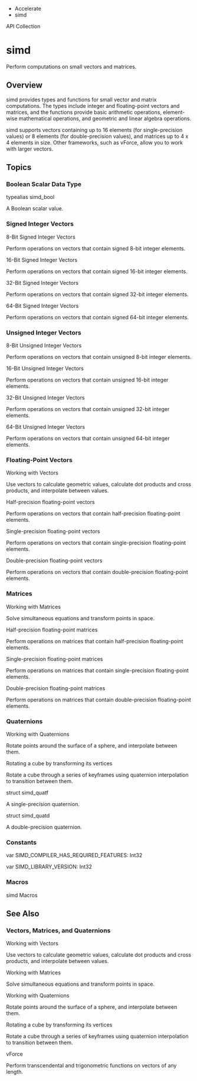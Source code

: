 

- Accelerate
-  simd 

API Collection

# simd

Perform computations on small vectors and matrices.

## Overview

simd provides types and functions for small vector and matrix computations. The types include integer and floating-point vectors and matrices, and the functions provide basic arithmetic operations, element-wise mathematical operations, and geometric and linear algebra operations.

simd supports vectors containing up to 16 elements (for single-precision values) or 8 elements (for double-precision values), and matrices up to 4 x 4 elements in size. Other frameworks, such as vForce, allow you to work with larger vectors.

## Topics

### Boolean Scalar Data Type

typealias simd_bool

A Boolean scalar value.

### Signed Integer Vectors

8-Bit Signed Integer Vectors

Perform operations on vectors that contain signed 8-bit integer elements.

16-Bit Signed Integer Vectors

Perform operations on vectors that contain signed 16-bit integer elements.

32-Bit Signed Integer Vectors

Perform operations on vectors that contain signed 32-bit integer elements.

64-Bit Signed Integer Vectors

Perform operations on vectors that contain signed 64-bit integer elements.

### Unsigned Integer Vectors

8-Bit Unsigned Integer Vectors

Perform operations on vectors that contain unsigned 8-bit integer elements.

16-Bit Unsigned Integer Vectors

Perform operations on vectors that contain unsigned 16-bit integer elements.

32-Bit Unsigned Integer Vectors

Perform operations on vectors that contain unsigned 32-bit integer elements.

64-Bit Unsigned Integer Vectors

Perform operations on vectors that contain unsigned 64-bit integer elements.

### Floating-Point Vectors

Working with Vectors

Use vectors to calculate geometric values, calculate dot products and cross products, and interpolate between values.

Half-precision floating-point vectors

Perform operations on vectors that contain half-precision floating-point elements.

Single-precision floating-point vectors

Perform operations on vectors that contain single-precision floating-point elements.

Double-precision floating-point vectors

Perform operations on vectors that contain double-precision floating-point elements.

### Matrices

Working with Matrices

Solve simultaneous equations and transform points in space.

Half-precision floating-point matrices

Perform operations on matrices that contain half-precision floating-point elements.

Single-precision floating-point matrices

Perform operations on matrices that contain single-precision floating-point elements.

Double-precision floating-point matrices

Perform operations on matrices that contain double-precision floating-point elements.

### Quaternions

Working with Quaternions

Rotate points around the surface of a sphere, and interpolate between them.

Rotating a cube by transforming its vertices

Rotate a cube through a series of keyframes using quaternion interpolation to transition between them.

struct simd_quatf

A single-precision quaternion.

struct simd_quatd

A double-precision quaternion.

### Constants

var SIMD_COMPILER_HAS_REQUIRED_FEATURES: Int32

var SIMD_LIBRARY_VERSION: Int32

### Macros

simd Macros

## See Also

### Vectors, Matrices, and Quaternions

Working with Vectors

Use vectors to calculate geometric values, calculate dot products and cross products, and interpolate between values.

Working with Matrices

Solve simultaneous equations and transform points in space.

Working with Quaternions

Rotate points around the surface of a sphere, and interpolate between them.

Rotating a cube by transforming its vertices

Rotate a cube through a series of keyframes using quaternion interpolation to transition between them.

vForce

Perform transcendental and trigonometric functions on vectors of any length.


